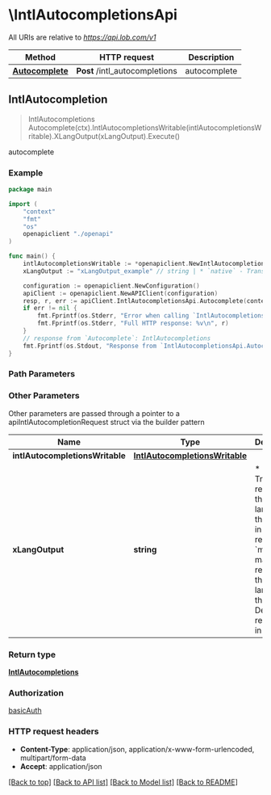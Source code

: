 # \IntlAutocompletionsApi

All URIs are relative to *https://api.lob.com/v1*

Method | HTTP request | Description
------------- | ------------- | -------------
[**Autocomplete**](IntlAutocompletionsApi.md#Autocomplete) | **Post** /intl_autocompletions | autocomplete



## IntlAutocompletion

> IntlAutocompletions Autocomplete(ctx).IntlAutocompletionsWritable(intlAutocompletionsWritable).XLangOutput(xLangOutput).Execute()

autocomplete



### Example

```go
package main

import (
    "context"
    "fmt"
    "os"
    openapiclient "./openapi"
)

func main() {
    intlAutocompletionsWritable := *openapiclient.NewIntlAutocompletionsWritable("AddressPrefix_example", openapiclient.country_extended("")) // IntlAutocompletionsWritable | 
    xLangOutput := "xLangOutput_example" // string | * `native` - Translate response to the native language of the country in the request * `match` - match the response to the language in the request  Default response is in English.  (optional)

    configuration := openapiclient.NewConfiguration()
    apiClient := openapiclient.NewAPIClient(configuration)
    resp, r, err := apiClient.IntlAutocompletionsApi.Autocomplete(context.Background()).IntlAutocompletionsWritable(intlAutocompletionsWritable).XLangOutput(xLangOutput).Execute()
    if err != nil {
        fmt.Fprintf(os.Stderr, "Error when calling `IntlAutocompletionsApi.Autocomplete``: %v\n", err)
        fmt.Fprintf(os.Stderr, "Full HTTP response: %v\n", r)
    }
    // response from `Autocomplete`: IntlAutocompletions
    fmt.Fprintf(os.Stdout, "Response from `IntlAutocompletionsApi.Autocomplete`: %v\n", resp)
}
```

### Path Parameters



### Other Parameters

Other parameters are passed through a pointer to a apiIntlAutocompletionRequest struct via the builder pattern


Name | Type | Description  | Notes
------------- | ------------- | ------------- | -------------
 **intlAutocompletionsWritable** | [**IntlAutocompletionsWritable**](IntlAutocompletionsWritable.md) |  | 
 **xLangOutput** | **string** | * &#x60;native&#x60; - Translate response to the native language of the country in the request * &#x60;match&#x60; - match the response to the language in the request  Default response is in English.  | 

### Return type

[**IntlAutocompletions**](IntlAutocompletions.md)

### Authorization

[basicAuth](../README.md#basicAuth)

### HTTP request headers

- **Content-Type**: application/json, application/x-www-form-urlencoded, multipart/form-data
- **Accept**: application/json

[[Back to top]](#) [[Back to API list]](../README.md#documentation-for-api-endpoints)
[[Back to Model list]](../README.md#documentation-for-models)
[[Back to README]](../README.md)

